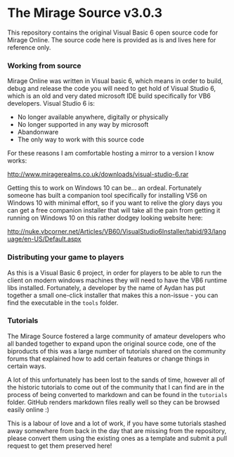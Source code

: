 # The Mirage Source v3.0.3
This repository contains the original Visual Basic 6 open source code for Mirage Online. The source code here is provided as is and lives here for reference only.

### Working from source
Mirage Online was written in Visual basic 6, which means in order to build, debug and release the code you will need to get hold of Visual Studio 6, which is an old and very dated microsoft IDE build specifically for VB6 developers. Visual Studio 6 is:
 
* No longer available anywhere, digitally or physically
* No longer supported in any way by microsoft
* Abandonware
* The only way to work with this source code

For these reasons I am comfortable hosting a mirror to a version I know works:

http://www.miragerealms.co.uk/downloads/visual-studio-6.rar

Getting this to work on Windows 10 can be... an ordeal. Fortunately someone has built a companion tool specifically for installing VS6 on Windows 10 with minimal effort, so if you want to relive the glory days you can get a free companion installer that will take all the pain from getting it running on Windows 10 on this rather dodgey looking website here:

http://nuke.vbcorner.net/Articles/VB60/VisualStudio6Installer/tabid/93/language/en-US/Default.aspx

### Distributing your game to players
As this is a Visual Basic 6 project, in order for players to be able to run the client on modern windows machines they will need to have the VB6 runtime libs installed. Fortunately, a developer by the name of Aydan has put together a small one-click installer that makes this a non-issue - you can find the executable in the ```tools``` folder.

### Tutorials
The Mirage Source fostered a large community of amateur developers who all banded together to expand upon the original source code, one of the biproducts of this was a large number of tutorials shared on the community forums that explained how to add certain features or change things in certain ways.

A lot of this unfortunately has been lost to the sands of time, however all of the historic tutorials to come out of the community that I can find are in the process of being converted to markdown and can be found in the ```tutorials``` folder. GitHub renders markdown files really well so they can be browsed easily online :)

This is a labour of love and a lot of work, if you have some tutorials stashed away somewhere from back in the day that are missing from the repository, please convert them using the existing ones as a template and submit a pull request to get them preserved here!